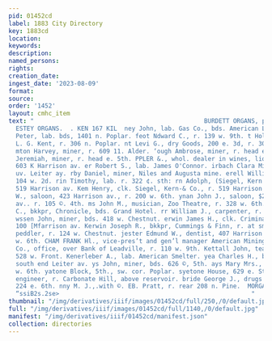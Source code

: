 ```yaml
---
pid: 01452cd
label: 1883 City Directory
key: 1883cd
location: 
keywords: 
description: 
named_persons: 
rights: 
creation_date: 
ingest_date: '2023-08-09'
format: 
source: 
order: '1452'
layout: cmhc_item
text: "                                               BURDETT ORGANS, preester & Brown,
  ESTEY ORGANS.  . KEN 167 KIL  ney John, lab. Gas Co., bds. American Louse. menney
  Peter, lab. bds, 1401 n. Poplar. feot Ndward C., r. 139 w. 9th. t Hollia S., elk.
  L. G. Kent, r. 306 n. Poplar. nt Levi G., dry Goods, 200 e. 3d, r. 306 n, Poplar.
  mton Harvey, miner, r. 609 11. Alder. ‘ough Ambrose, miner, r. head e. 5th. eough
  Jeremiah, miner, r. head e. 5th. PPLER &., whol. dealer in wines, liquors and cigars,
  603 K Harrison av. er Robert S., lab. James O'Connor. irbach Clara Miss, r. 312
  uv. Leiter ay. rby Daniel, miner, Niles and Augusta mine. erell William, musician,
  104 w. 2d. rin Timothy, lab. r. 322 ¢. sth: rn Adolph, (Siegel, Kern & Co.), r.
  519 Harrison av. Kem Henry, clk. Siegel, Kern-& Co., r. 519 Harrison av. ero Jonas
  W., saloon, 423 Harrison av., r. 200 w. 6th. ynan John J., saloon, $264 Harrison
  av.. r. 105 ©. 4th. ms John M., musician, Zoo Theatre, r. 328 w. 6th. rr Samuel
  C., bkkpr, Chronicle, bds. Grand Hotel. rr William J., carpenter, r. 603 e. 4th.
  wssen John, miner, bds. 418 w. Chestnut. erwin James H., clk. Criminal Court, r.
  100 [Mfarrison av. Kerwin Joseph R., bkkpr, Cummings & Finn, r. at smelter. nz Jacob,
  peddler, r. 124 w. Chestnut. jester Edmund W., dentist, 407 Harrison av., r. 208
  w. 6th. CHAM FRANK Hl., vice-pres’t and gen’l manager American Mining and Smelting
  Co., office, over Bank of Leadville, r. 110 w. 9th. Kettall John, teamster, bda.
  528 w. Front. Kenerleber A., lab. American Smelter. yea Charles H., blksmith, r.
  south end Leiter av. ys John, miner, bds. 626 ©, 5th. ays Mary Mrs., r. rear 115
  w. 6th. yatone Block, 5th., sw. cor. Poplar. syetone House, 629 e. Sth. id Caleb,
  engineer, r. Carbonate Hill, above reservoir. bride George J., drugs and medicines,
  224 e. 6th. nny M. J.,.with ©. EB. Pratt, r. rear 208 n. Pine.  MORGAN'S LOAN OFFICE,
  “ssiB2s.2se>                                                     "
thumbnail: "/img/derivatives/iiif/images/01452cd/full/250,/0/default.jpg"
full: "/img/derivatives/iiif/images/01452cd/full/1140,/0/default.jpg"
manifest: "/img/derivatives/iiif/01452cd/manifest.json"
collection: directories
---
```

